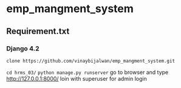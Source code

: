 # emp_mangment_system

## Requirement.txt 
### Django 4.2

`clone https://github.com/vinaybijalwan/emp_mangment_system.git `

 `cd hrms_03/`
 `python manage.py runserver`
go to browser and type  http://127.0.0.1:8000/
loin with superuser for admin  login
